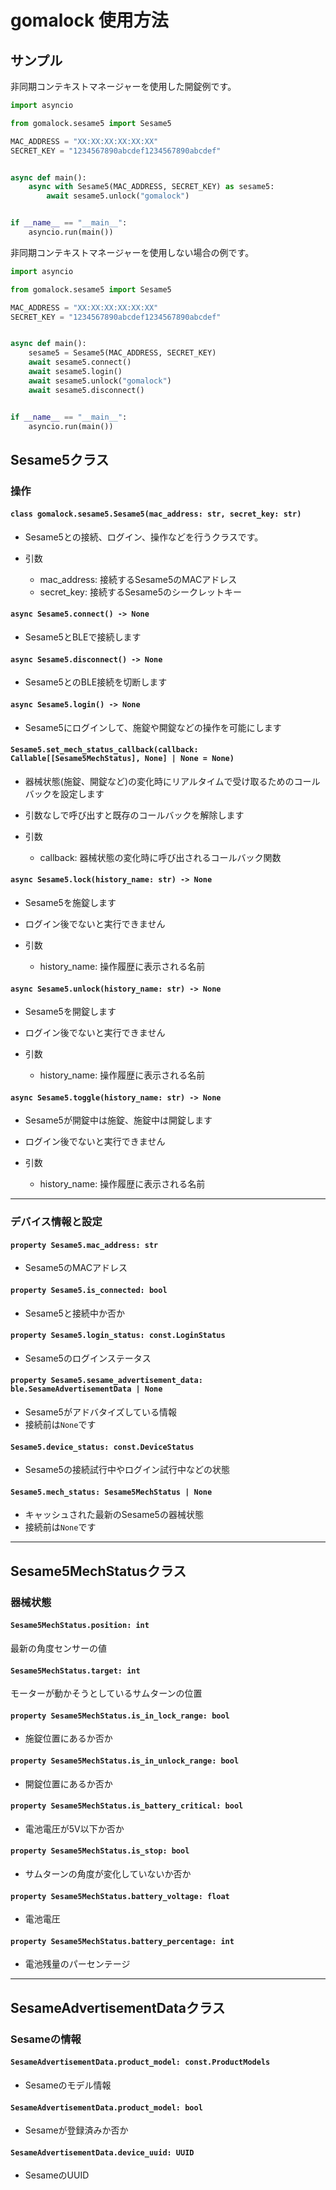 # gomalock 使用方法

## サンプル

非同期コンテキストマネージャーを使用した開錠例です。

```python
import asyncio

from gomalock.sesame5 import Sesame5

MAC_ADDRESS = "XX:XX:XX:XX:XX:XX"
SECRET_KEY = "1234567890abcdef1234567890abcdef"


async def main():
    async with Sesame5(MAC_ADDRESS, SECRET_KEY) as sesame5:
        await sesame5.unlock("gomalock")


if __name__ == "__main__":
    asyncio.run(main())

```

非同期コンテキストマネージャーを使用しない場合の例です。

```Python
import asyncio

from gomalock.sesame5 import Sesame5

MAC_ADDRESS = "XX:XX:XX:XX:XX:XX"
SECRET_KEY = "1234567890abcdef1234567890abcdef"


async def main():
    sesame5 = Sesame5(MAC_ADDRESS, SECRET_KEY)
    await sesame5.connect()
    await sesame5.login()
    await sesame5.unlock("gomalock")
    await sesame5.disconnect()


if __name__ == "__main__":
    asyncio.run(main())

```

## Sesame5クラス

### 操作

#### `class gomalock.sesame5.Sesame5(mac_address: str, secret_key: str)`

- Sesame5との接続、ログイン、操作などを行うクラスです。

- 引数
  - mac_address: 接続するSesame5のMACアドレス
  - secret_key: 接続するSesame5のシークレットキー

#### `async Sesame5.connect() -> None`

- Sesame5とBLEで接続します

#### `async Sesame5.disconnect() -> None`

- Sesame5とのBLE接続を切断します

#### `async Sesame5.login() -> None`

- Sesame5にログインして、施錠や開錠などの操作を可能にします

#### `Sesame5.set_mech_status_callback(callback: Callable[[Sesame5MechStatus], None] | None = None)`

- 器械状態(施錠、開錠など)の変化時にリアルタイムで受け取るためのコールバックを設定します
- 引数なしで呼び出すと既存のコールバックを解除します

- 引数
  - callback: 器械状態の変化時に呼び出されるコールバック関数

#### `async Sesame5.lock(history_name: str) -> None`

- Sesame5を施錠します
- ログイン後でないと実行できません

- 引数
  - history_name: 操作履歴に表示される名前

#### `async Sesame5.unlock(history_name: str) -> None`

- Sesame5を開錠します
- ログイン後でないと実行できません

- 引数
  - history_name: 操作履歴に表示される名前

#### `async Sesame5.toggle(history_name: str) -> None`

- Sesame5が開錠中は施錠、施錠中は開錠します
- ログイン後でないと実行できません

- 引数
  - history_name: 操作履歴に表示される名前

---

### デバイス情報と設定

#### `property Sesame5.mac_address: str`

- Sesame5のMACアドレス

#### `property Sesame5.is_connected: bool`

- Sesame5と接続中か否か

#### `property Sesame5.login_status: const.LoginStatus`

- Sesame5のログインステータス

#### `property Sesame5.sesame_advertisement_data: ble.SesameAdvertisementData | None`

- Sesame5がアドバタイズしている情報
- 接続前は`None`です

#### `Sesame5.device_status: const.DeviceStatus`

- Sesame5の接続試行中やログイン試行中などの状態

#### `Sesame5.mech_status: Sesame5MechStatus | None`

- キャッシュされた最新のSesame5の器械状態
- 接続前は`None`です

---

## Sesame5MechStatusクラス

### 器械状態

#### `Sesame5MechStatus.position: int`

最新の角度センサーの値

#### `Sesame5MechStatus.target: int`

モーターが動かそうとしているサムターンの位置

#### `property Sesame5MechStatus.is_in_lock_range: bool`

- 施錠位置にあるか否か

#### `property Sesame5MechStatus.is_in_unlock_range: bool`

- 開錠位置にあるか否か

#### `property Sesame5MechStatus.is_battery_critical: bool`

- 電池電圧が5V以下か否か

#### `property Sesame5MechStatus.is_stop: bool`

- サムターンの角度が変化していないか否か

#### `property Sesame5MechStatus.battery_voltage: float`

- 電池電圧

#### `property Sesame5MechStatus.battery_percentage: int`

- 電池残量のパーセンテージ

---

## SesameAdvertisementDataクラス

### Sesameの情報

#### `SesameAdvertisementData.product_model: const.ProductModels`

- Sesameのモデル情報

#### `SesameAdvertisementData.product_model: bool`

- Sesameが登録済みか否か

#### `SesameAdvertisementData.device_uuid: UUID`

- SesameのUUID
